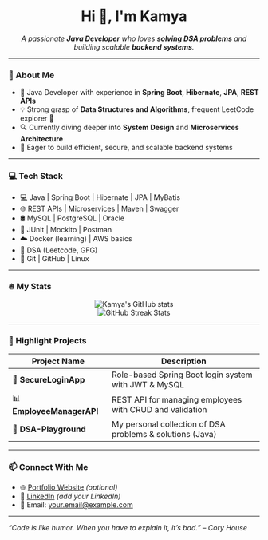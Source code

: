 <h1 align="center">Hi 👋, I'm Kamya</h1>

<p align="center">
  <em>A passionate <b>Java Developer</b> who loves <b>solving DSA problems</b> and building scalable <b>backend systems</b>.</em>
</p>

---

### 🧠 About Me

- 💼 Java Developer with experience in **Spring Boot**, **Hibernate**, **JPA**, **REST APIs**
- 💡 Strong grasp of **Data Structures and Algorithms**, frequent LeetCode explorer 🧩
- 🔍 Currently diving deeper into **System Design** and **Microservices Architecture**
- 🚀 Eager to build efficient, secure, and scalable backend systems

---

### 💻 Tech Stack

<!-- You can customize logos via shields.io or simple emojis -->
- 💻 Java | Spring Boot | Hibernate | JPA | MyBatis
- 🌐 REST APIs | Microservices | Maven | Swagger
- 🛢️ MySQL | PostgreSQL | Oracle
- 🧪 JUnit | Mockito | Postman
- ☁️ Docker (learning) | AWS basics
- 🧠 DSA (Leetcode, GFG)
- 🧰 Git | GitHub | Linux

---

### 🔥 My Stats

<p align="center">
  <img src="https://github-readme-stats.vercel.app/api?username=kamya-creator&show_icons=true&theme=tokyonight" alt="Kamya's GitHub stats" />
  <br />
  <img src="https://streak-stats.demolab.com?user=kamya-creator&theme=tokyonight" alt="GitHub Streak Stats" />
</p>

---

### 📌 Highlight Projects

| Project Name | Description |
| ------------ | ----------- |
| 🔐 **SecureLoginApp** | Role-based Spring Boot login system with JWT & MySQL |
| 📊 **EmployeeManagerAPI** | REST API for managing employees with CRUD and validation |
| 🧠 **DSA-Playground** | My personal collection of DSA problems & solutions (Java) |

---

### 📫 Connect With Me

- 🌐 [Portfolio Website](https://your-portfolio-link.com) *(optional)*
- 💼 [LinkedIn](https://www.linkedin.com/in/your-profile) *(add your LinkedIn)*
- 📧 Email: your.email@example.com

---

_“Code is like humor. When you have to explain it, it’s bad.” – Cory House_

